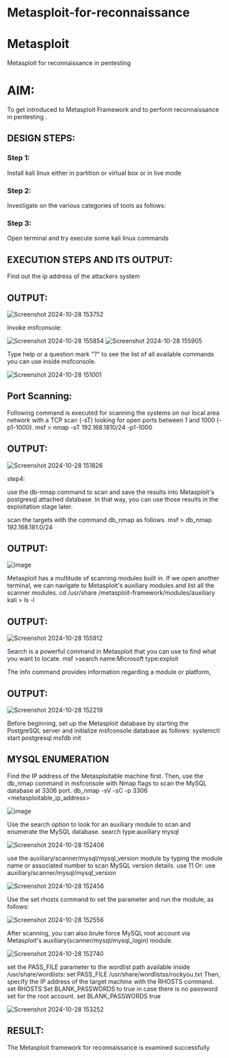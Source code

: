 # Metasploit-for-reconnaissance
# Metasploit
Metasploit for reconnaissance in pentesting

# AIM:

To get introduced to Metasploit Framework and to  perform reconnaissance  in pentesting .

## DESIGN STEPS:

### Step 1:

Install kali linux either in partition or virtual box or in live mode

### Step 2:

Investigate on the various categories of tools as follows:

### Step 3:

Open terminal and try execute some kali linux commands

## EXECUTION STEPS AND ITS OUTPUT:
Find out the ip address of the attackers system

## OUTPUT:

![Screenshot 2024-10-28 153752](https://github.com/user-attachments/assets/b71c63ba-c362-4767-8443-c7f383d3f539)

Invoke msfconsole:

![Screenshot 2024-10-28 155854](https://github.com/user-attachments/assets/62e3d8e5-ab1e-4881-9588-49203e54feeb)
![Screenshot 2024-10-28 155905](https://github.com/user-attachments/assets/9bb974f5-c698-4206-991b-4d4ca90fe7e5)



Type help or a question mark "?" to see the list of all available commands you can use inside msfconsole.

![Screenshot 2024-10-28 151001](https://github.com/user-attachments/assets/69f828c0-73ba-41de-a47f-750306038a0a)

## Port Scanning:

Following command is executed for scanning the systems on our local area network with a TCP scan (-sT) looking for open ports between 1 and 1000 (-p1-1000). msf > nmap -sT 192.168.1810/24 -p1-1000

## OUTPUT:
![Screenshot 2024-10-28 151826](https://github.com/user-attachments/assets/efac0f4f-5bbe-4c9d-9490-13cfb74c7b59)

step4:

use the db-nmap command to scan and save the results into Metasploit's postgresql attached database. In that way, you can use those results in the exploitation stage later.

scan the targets with the command db_nmap as follows. msf > db_nmap 192.168.181.0/24

## OUTPUT:

![image](https://github.com/user-attachments/assets/4d1baf54-3b9d-4e54-836f-7dfeb5571259)

Metasploit has a multitude of scanning modules built in. If we open another terminal, we can navigate to Metasploit's auxiliary modules and list all the scanner modules. cd /usr/share /metasploit-framework/modules/auxiliary kali > ls -l

## OUTPUT:
![Screenshot 2024-10-28 155912](https://github.com/user-attachments/assets/09794528-aec8-4d3f-9b9c-963f042029ff)

Search is a powerful command in Metasploit that you can use to find what you want to locate. msf >search name:Microsoft type:exploit

The info command provides information regarding a module or platform,

## OUTPUT:

![Screenshot 2024-10-28 152219](https://github.com/user-attachments/assets/c8bf022f-ad0b-45cd-ab64-0b1d92b65eba)

Before beginning, set up the Metasploit database by starting the PostgreSQL server and initialize msfconsole database as follows: systemctl start postgresql msfdb init

## MYSQL ENUMERATION

Find the IP address of the Metasploitable machine first. Then, use the db_nmap command in msfconsole with Nmap flags to scan the MySQL database at 3306 port. db_nmap -sV -sC -p 3306 <metasploitable_ip_address>

![image](https://github.com/user-attachments/assets/2613dfc2-2456-4d64-92da-2562260f6bcc)

Use the search option to look for an auxiliary module to scan and enumerate the MySQL database. search type:auxiliary mysql

![Screenshot 2024-10-28 152406](https://github.com/user-attachments/assets/1d5f172e-7bfd-49dc-8bfd-8d236d9f33b4)

use the auxiliary/scanner/mysql/mysql_version module by typing the module name or associated number to scan MySQL version details. use 11 Or: use auxiliary/scanner/mysql/mysql_version

![Screenshot 2024-10-28 152456](https://github.com/user-attachments/assets/32851115-c50c-4adf-b7e5-87e784ec59a9)

Use the set rhosts command to set the parameter and run the module, as follows:

![Screenshot 2024-10-28 152556](https://github.com/user-attachments/assets/5695003b-de06-4dfd-892d-ae11844422e7)

After scanning, you can also brute force MySQL root account via Metasploit's auxiliary(scanner/mysql/mysql_login) module.

![Screenshot 2024-10-28 152740](https://github.com/user-attachments/assets/fc8b5b61-858e-462c-b2b3-bc320ab514e9)

set the PASS_FILE parameter to the wordlist path available inside /usr/share/wordlists: set PASS_FILE /usr/share/wordlistss/rockyou.txt Then, specify the IP address of the target machine with the RHOSTS command. set RHOSTS Set BLANK_PASSWORDS to true in case there is no password set for the root account. set BLANK_PASSWORDS true

![Screenshot 2024-10-28 153252](https://github.com/user-attachments/assets/6409547a-a51e-440b-a58d-5546860245a3)

## RESULT:
The Metasploit framework for reconnaissance is  examined successfully
